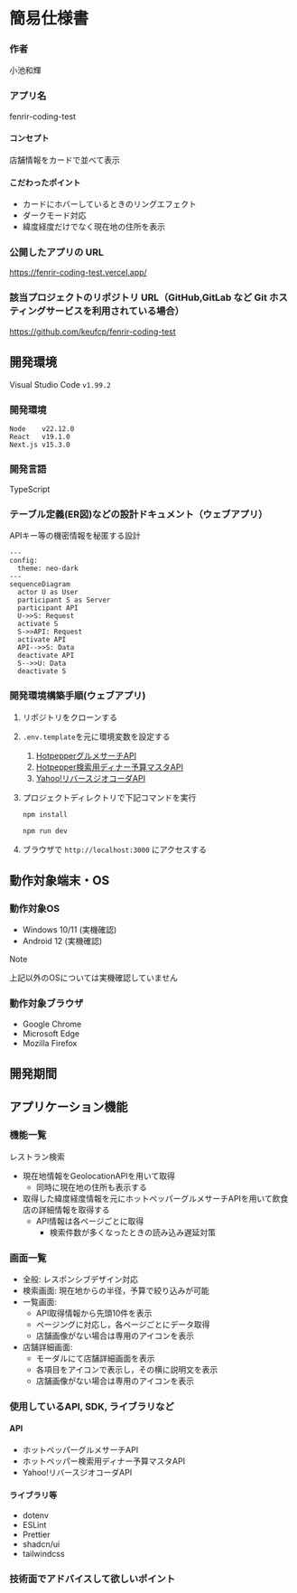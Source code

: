 # 簡易仕様書

### 作者

小池和輝

### アプリ名

fenrir-coding-test

#### コンセプト

店舗情報をカードで並べて表示

#### こだわったポイント

- カードにホバーしているときのリングエフェクト
- ダークモード対応
- 緯度経度だけでなく現在地の住所を表示

### 公開したアプリの URL

https://fenrir-coding-test.vercel.app/

### 該当プロジェクトのリポジトリ URL（GitHub,GitLab など Git ホスティングサービスを利用されている場合）

https://github.com/keufcp/fenrir-coding-test

## 開発環境

Visual Studio Code `v1.99.2`

### 開発環境

```
Node    v22.12.0
React   v19.1.0
Next.js v15.3.0
```

### 開発言語

TypeScript

### テーブル定義(ER図)などの設計ドキュメント（ウェブアプリ）

APIキー等の機密情報を秘匿する設計

```mermaid
---
config:
  theme: neo-dark
---
sequenceDiagram
  actor U as User
  participant S as Server
  participant API
  U->>S: Request
  activate S
  S->>API: Request
  activate API
  API-->>S: Data
  deactivate API
  S-->>U: Data
  deactivate S

```

### 開発環境構築手順(ウェブアプリ)

1. リポジトリをクローンする
1. `.env.template`を元に環境変数を設定する
   1. [HotpepperグルメサーチAPI](https://webservice.recruit.co.jp/doc/hotpepper/reference.html)
   1. [Hotpepper検索用ディナー予算マスタAPI](https://webservice.recruit.co.jp/doc/hotpepper/reference.html)
   1. [Yahoo!リバースジオコーダAPI](https://developer.yahoo.co.jp/webapi/map/openlocalplatform/v1/reversegeocoder.html)
1. プロジェクトディレクトリで下記コマンドを実行

   ```bash
   npm install

   npm run dev
   ```

1. ブラウザで `http://localhost:3000` にアクセスする

## 動作対象端末・OS

### 動作対象OS

- Windows 10/11 (実機確認)
- Android 12 (実機確認)

> [!NOTE]
> 上記以外のOSについては実機確認していません

### 動作対象ブラウザ

- Google Chrome
- Microsoft Edge
- Mozilla Firefox

## 開発期間

## アプリケーション機能

### 機能一覧

<!-- - レストラン検索：ホットペッパーグルメサーチAPIを使用して、現在地周辺の飲食店を検索する。
- レストラン情報取得：ホットペッパーグルメサーチAPIを使用して、飲食店の詳細情報を取得する。
- 電話アプリ連携：飲食店の電話番号を電話アプリに連携する。
- 地図アプリ連携：飲食店の所在地を地図アプリに連携する。 -->

レストラン検索

- 現在地情報をGeolocationAPIを用いて取得
  - 同時に現在地の住所も表示する
- 取得した緯度経度情報を元にホットペッパーグルメサーチAPIを用いて飲食店の詳細情報を取得する
  - API情報は各ページごとに取得
    - 検索件数が多くなったときの読み込み遅延対策

### 画面一覧

<!-- - 検索画面 ：条件を指定してレストランを検索する。
- 一覧画面 ：検索結果の飲食店を一覧表示する。 -->

- 全般: レスポンシブデザイン対応
- 検索画面: 現在地からの半径，予算で絞り込みが可能
- 一覧画面:
  - API取得情報から先頭10件を表示
  - ページングに対応し，各ページごとにデータ取得
  - 店舗画像がない場合は専用のアイコンを表示
- 店舗詳細画面:
  - モーダルにて店舗詳細画面を表示
  - 各項目をアイコンで表示し，その横に説明文を表示
  - 店舗画像がない場合は専用のアイコンを表示

### 使用しているAPI, SDK, ライブラリなど

#### API

- ホットペッパーグルメサーチAPI
- ホットペッパー検索用ディナー予算マスタAPI
- Yahoo!リバースジオコーダAPI

#### ライブラリ等

- dotenv
- ESLint
- Prettier
- shadcn/ui
- tailwindcss

### 技術面でアドバイスして欲しいポイント
